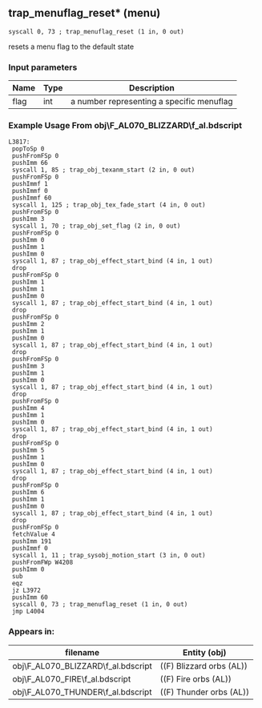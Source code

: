 ## trap_menuflag_reset* (menu)

`syscall 0, 73 ; trap_menuflag_reset (1 in, 0 out)`

resets a menu flag to the default state

### Input parameters
| Name | Type | Description
|------|------|------------
| flag   | int   | a number representing a specific menuflag


### Example Usage From obj\F_AL070_BLIZZARD\f_al.bdscript
```plaintext
L3817:
 popToSp 0
 pushFromFSp 0
 pushImm 66
 syscall 1, 85 ; trap_obj_texanm_start (2 in, 0 out)
 pushFromFSp 0
 pushImmf 1
 pushImmf 0
 pushImmf 60
 syscall 1, 125 ; trap_obj_tex_fade_start (4 in, 0 out)
 pushFromFSp 0
 pushImm 3
 syscall 1, 70 ; trap_obj_set_flag (2 in, 0 out)
 pushFromFSp 0
 pushImm 0
 pushImm 1
 pushImm 0
 syscall 1, 87 ; trap_obj_effect_start_bind (4 in, 1 out)
 drop 
 pushFromFSp 0
 pushImm 1
 pushImm 1
 pushImm 0
 syscall 1, 87 ; trap_obj_effect_start_bind (4 in, 1 out)
 drop 
 pushFromFSp 0
 pushImm 2
 pushImm 1
 pushImm 0
 syscall 1, 87 ; trap_obj_effect_start_bind (4 in, 1 out)
 drop 
 pushFromFSp 0
 pushImm 3
 pushImm 1
 pushImm 0
 syscall 1, 87 ; trap_obj_effect_start_bind (4 in, 1 out)
 drop 
 pushFromFSp 0
 pushImm 4
 pushImm 1
 pushImm 0
 syscall 1, 87 ; trap_obj_effect_start_bind (4 in, 1 out)
 drop 
 pushFromFSp 0
 pushImm 5
 pushImm 1
 pushImm 0
 syscall 1, 87 ; trap_obj_effect_start_bind (4 in, 1 out)
 drop 
 pushFromFSp 0
 pushImm 6
 pushImm 1
 pushImm 0
 syscall 1, 87 ; trap_obj_effect_start_bind (4 in, 1 out)
 drop 
 pushFromFSp 0
 fetchValue 4
 pushImm 191
 pushImmf 0
 syscall 1, 11 ; trap_sysobj_motion_start (3 in, 0 out)
 pushFromFWp W4208
 pushImm 0
 sub 
 eqz 
 jz L3972
 pushImm 60
 syscall 0, 73 ; trap_menuflag_reset (1 in, 0 out)
 jmp L4004
```


### Appears in:
| filename | Entity (obj)
|----------|-------------
| obj\F_AL070_BLIZZARD\f_al.bdscript       | ((F) Blizzard orbs (AL))          
| obj\F_AL070_FIRE\f_al.bdscript       | ((F) Fire orbs (AL))          
| obj\F_AL070_THUNDER\f_al.bdscript       | ((F) Thunder orbs (AL))          



